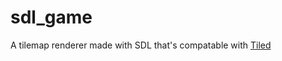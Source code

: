 # sdl_game
A tilemap renderer made with SDL that's compatable with [Tiled](https://www.mapeditor.org/)
